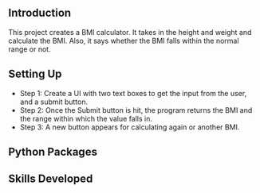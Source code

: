 ## Introduction

This project creates a BMI calculator. It takes in the height and weight and calculate the BMI. Also, it says whether the BMI falls within the normal range or not.

## Setting Up

- Step 1: Create a UI with two text boxes to get the input from the user, and a submit button.
- Step 2: Once the Submit button is hit, the program returns the BMI and the range within which the value falls in.
- Step 3: A new button appears for calculating again or another BMI.

## Python Packages


## Skills Developed